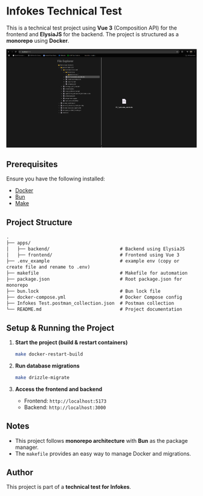 # Infokes Technical Test

This is a technical test project using **Vue 3** (Composition API) for the frontend and **ElysiaJS** for the backend. The project is structured as a **monorepo** using **Docker**.

![apps view](https://github.com/riskibarqy/infokes-test/blob/main/images/Screenshot%202025-03-06%20231701.png)

## Prerequisites

Ensure you have the following installed:
- [Docker](https://www.docker.com/)
- [Bun](https://bun.sh/) 
- [Make](https://www.gnu.org/software/make/)

## Project Structure
```
.
├── apps/
│   ├── backend/                          # Backend using ElysiaJS
│   ├── frontend/                         # Frontend using Vue 3
├── .env_example                          # example env (copy or create file and rename to .env)
├── makefile                              # Makefile for automation
├── package.json                          # Root package.json for monorepo
├── bun.lock                              # Bun lock file
├── docker-compose.yml                    # Docker Compose config
├── Infokes Test.postman_collection.json  # Postman collection
└── README.md                             # Project documentation
```

## Setup & Running the Project

1. **Start the project (build & restart containers)**
   ```sh
   make docker-restart-build
   ```

2. **Run database migrations**
   ```sh
   make drizzle-migrate
   ```

3. **Access the frontend and backend**
   - Frontend: `http://localhost:5173`
   - Backend: `http://localhost:3000`


## Notes
- This project follows **monorepo architecture** with **Bun** as the package manager.
- The `makefile` provides an easy way to manage Docker and migrations.

## Author
This project is part of a **technical test for Infokes**.
